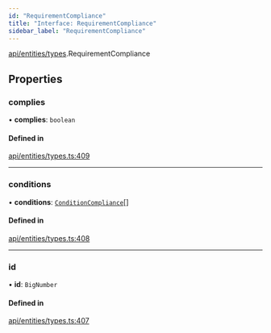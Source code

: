 ```yaml
---
id: "RequirementCompliance"
title: "Interface: RequirementCompliance"
sidebar_label: "RequirementCompliance"
---
```


[api/entities/types](../../../../../modules/API/Entities/Types/Types.md).RequirementCompliance

## Properties

### complies

• **complies**: `boolean`

#### Defined in

[api/entities/types.ts:409](https://github.com/PolymeshAssociation/polymesh-sdk/blob/fe2e6dd1d/src/api/entities/types.ts#L409)

___

### conditions

• **conditions**: [`ConditionCompliance`](../ConditionCompliance/ConditionCompliance.md)[]

#### Defined in

[api/entities/types.ts:408](https://github.com/PolymeshAssociation/polymesh-sdk/blob/fe2e6dd1d/src/api/entities/types.ts#L408)

___

### id

• **id**: `BigNumber`

#### Defined in

[api/entities/types.ts:407](https://github.com/PolymeshAssociation/polymesh-sdk/blob/fe2e6dd1d/src/api/entities/types.ts#L407)
